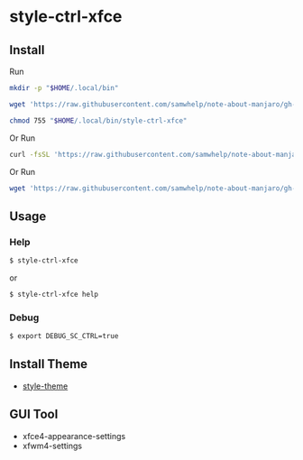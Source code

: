 
# style-ctrl-xfce

## Install

Run

``` sh
mkdir -p "$HOME/.local/bin"

wget 'https://raw.githubusercontent.com/samwhelp/note-about-manjaro/gh-pages/_demo/project/style-xfce/style-ctrl/style-ctrl-xfce' -O "$HOME/.local/bin/style-ctrl-xfce"

chmod 755 "$HOME/.local/bin/style-ctrl-xfce"
```

Or Run

``` sh
curl -fsSL 'https://raw.githubusercontent.com/samwhelp/note-about-manjaro/gh-pages/_demo/project/style-xfce/style-ctrl/remote-install.sh' | bash
```

Or Run

``` sh
wget 'https://raw.githubusercontent.com/samwhelp/note-about-manjaro/gh-pages/_demo/project/style-xfce/style-ctrl/remote-install.sh' -q -O - | bash
```


## Usage


### Help

``` sh
$ style-ctrl-xfce
```

or

``` sh
$ style-ctrl-xfce help
```


### Debug

``` sh
$ export DEBUG_SC_CTRL=true
```


## Install Theme

* [style-theme](../style-theme)


## GUI Tool

* xfce4-appearance-settings
* xfwm4-settings
